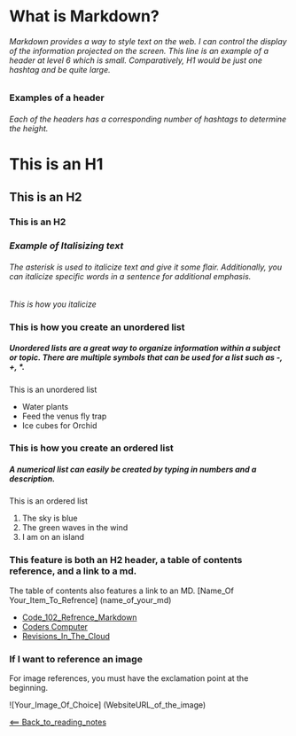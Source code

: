 # What is Markdown?
###### Markdown provides a way to style text on the web. I can control the display of the information projected on the screen. This line is an example of a header at level 6 which is small. Comparatively, H1 would be just one hashtag and be quite large.

### Examples of a header
###### Each of the headers has a corresponding number of hashtags to determine the height. 
# This is an H1

## This is an H2

### This is an H2


### *Example of Italisizing text*
###### The asterisk is used to italicize text and give it some flair. Additionally, you can italicize specific words in a sentence for additional emphasis.
*This is how you italicize*

### This is how you create an unordered list
##### Unordered lists are a great way to organize information within a subject or topic. There are multiple symbols that can be used for a list such as -, +, *.

This is an unordered list
- Water plants
- Feed the venus fly trap
- Ice cubes for Orchid

### This is how you create an ordered list
##### A numerical list can easily be created by typing in numbers and a description.
This is an ordered list
1. The sky is blue
2. The green waves in the wind
3. I am on an island


### This feature is both an H2 header, a table of contents reference, and a link to a md. 
The table of contents also features a link to an MD. 
[Name_Of Your_Item_To_Refrence] (name_of_your_md)

- [Code_102_Refrence_Markdown](class102.md)
- [Coders Computer](coderscomputer.md)
- [Revisions_In_The_Cloud](RevisionsInTheCloud.md)

### If I want to reference an image
For image references, you must have the exclamation point at the beginning.

![Your_Image_Of_Choice]
(WebsiteURL_of_the_image)

[<== Back_to_reading_notes](https://jtaisey389.github.io/reading-notes/)

